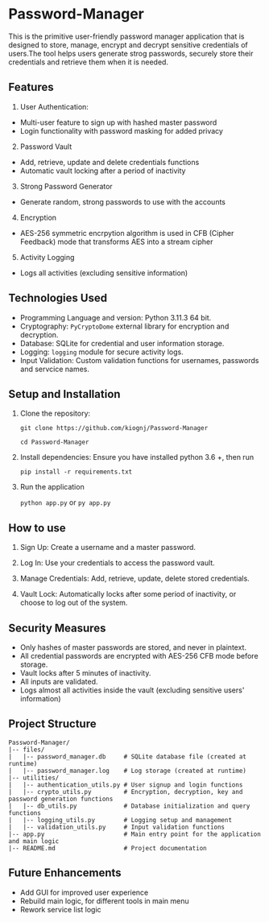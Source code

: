 # Password-Manager

This is the primitive user-friendly password manager application that is designed to store, manage, encrypt and decrypt sensitive credentials of users.The tool helps users generate strog passwords, securely store their credentials and retrieve them when it is needed.

## Features

1) User Authentication:
 - Multi-user feature to sign up with hashed master password
 - Login functionality with password masking for added privacy

2) Password Vault
 - Add, retrieve, update and delete credentials functions
 - Automatic vault locking after a period of inactivity

3) Strong Password Generator
 - Generate random, strong passwords to use with the accounts

4) Encryption
 - AES-256 symmetric encrpytion algorithm is used in CFB (Cipher Feedback) mode that transforms AES into a stream cipher

5) Activity Logging
 - Logs all activities (excluding sensitive information)

## Technologies Used
 - Programming Language and version: Python 3.11.3 64 bit.
 - Cryptography: `PyCryptoDome` external library for encryption and decryption.
 - Database: SQLite for credential and user information storage.
 - Logging: `logging` module for secure activity logs.
 - Input Validation: Custom validation functions for usernames, passwords and servcice names.

## Setup and Installation

1) Clone the repository:

    `git clone https://github.com/kiognj/Password-Manager`
    
    `cd Password-Manager`

2) Install dependencies: Ensure you have installed python 3.6 +, then run

    `pip install -r requirements.txt`

3) Run the application

    `python app.py` or `py app.py`


## How to use

1) Sign Up: Create a username and a master password.

2) Log In: Use your credentials to access the password vault.

3) Manage Credentials: Add, retrieve, update, delete stored credentials.

4) Vault Lock: Automatically locks after some period of inactivity, or choose to log out of the system.

## Security Measures

 - Only hashes of master passwords are stored, and never in plaintext.
 - All credential passwords are encrypted with AES-256 CFB mode before storage.
 - Vault locks after 5 minutes of inactivity.
 - All inputs are validated.
 - Logs almost all activities inside the vault (excluding sensitive users' information)

## Project Structure

    Password-Manager/
    |-- files/
    |   |-- password_manager.db     # SQLite database file (created at runtime)
    |   |-- password_manager.log    # Log storage (created at runtime)
    |-- utilities/
    |   |-- authentication_utils.py # User signup and login functions
    |   |-- crypto_utils.py         # Encryption, decryption, key and password generation functions
    |   |-- db_utils.py             # Database initialization and query functions
    |   |-- logging_utils.py        # Logging setup and management
    |   |-- validation_utils.py     # Input validation functions
    |-- app.py                      # Main entry point for the application and main logic
    |-- README.md                   # Project documentation

## Future Enhancements

 - Add GUI for improved user experience
 - Rebuild main logic, for different tools in main menu
 - Rework service list logic
